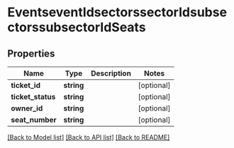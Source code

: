 # EventseventIdsectorssectorIdsubsectorssubsectorIdSeats

## Properties
Name | Type | Description | Notes
------------ | ------------- | ------------- | -------------
**ticket_id** | **string** |  | [optional] 
**ticket_status** | **string** |  | [optional] 
**owner_id** | **string** |  | [optional] 
**seat_number** | **string** |  | [optional] 

[[Back to Model list]](../README.md#documentation-for-models) [[Back to API list]](../README.md#documentation-for-api-endpoints) [[Back to README]](../README.md)


